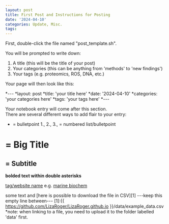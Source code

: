 ```yaml
---
layout: post
title: First Post and Instructions for Posting
date: '2024-04-10'
categories: Update, Misc.
tags: 
---
```


First, double-click the file named "post_template.sh".

You will be prompted to write down:

1. A title (this will be the title of your post)
2. Your categories (this can be anything from 'methods' to 'new findings')
3. Your tags (e.g. proteomics, ROS, DNA, etc.)

Your page will then look like this:

*---
*layout: post
*title: 'your title here'
*date: '2024-04-10'
*categories: 'your categories here'
*tags: 'your tags here'
*---

Your notebook entry will come after this section.  
There are several different ways to add flair to your entry:  
* = bulletpoint
1., 2., 3., = numbered list/bulletpoint

# = Big Title
## = Subtitle
**bolded text within double asterisks**

[tag/website name](link)
e.g. [marine biochem](https://www.marinebiochemresearch.com/)

some text and [here is possible to download the file in CSV][1]
---keep this empty line between---
[1]:{{ https://github.com/LizaRoger/LizaRoger.github.io }}/data/example_data.csv
*note: when linking to a file, you need to upload it to the folder labelled 'data' first.
